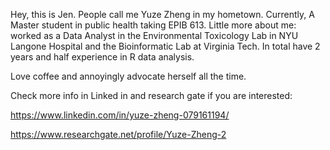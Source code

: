 Hey, this is Jen. People call me Yuze Zheng in my hometown. Currently, A Master student in public health taking EPIB 613. Little more about me: worked as a Data Analyst in the Environmental Toxicology Lab in NYU Langone Hospital and the Bioinformatic Lab at Virginia Tech. In total have 2 years and half experience in R data analysis.

Love coffee and annoyingly advocate herself all the time.

Check more info in Linked in and research gate if you are interested:

https://www.linkedin.com/in/yuze-zheng-079161194/

https://www.researchgate.net/profile/Yuze-Zheng-2

